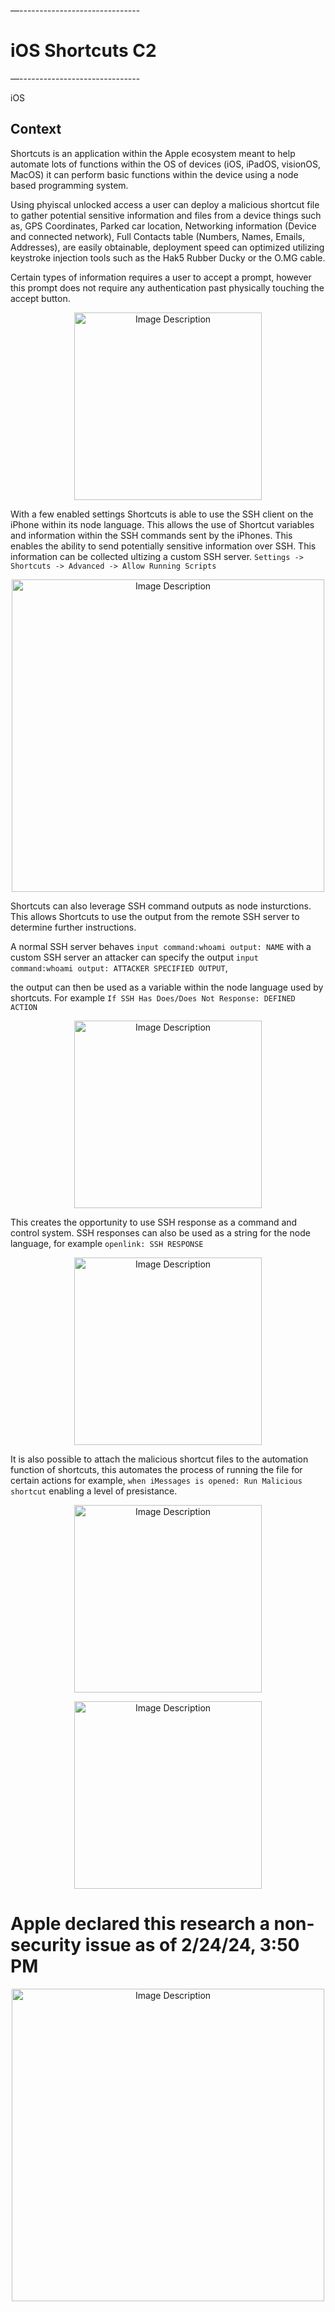 —------------------------------
# iOS Shortcuts C2
—------------------------------

iOS

## Context

Shortcuts is an application within the Apple ecosystem meant to help automate lots of functions within the OS of devices (iOS, iPadOS, visionOS, MacOS) it can perform basic functions within the device using a node based programming system. 

Using phyiscal unlocked access a user can deploy a malicious shortcut file to gather potential sensitive information and files from a device things such as, GPS Coordinates, Parked car location, Networking information (Device and connected network), Full Contacts table (Numbers, Names, Emails, Addresses), are easily obtainable, deployment speed can optimized utilizing keystroke injection tools such as the Hak5 Rubber Ducky or the O.MG cable. 

Certain types of information requires a user to accept a prompt, however this prompt does not require any authentication past physically touching the accept button. 

<p align="center">
  <img src="https://github.com/user-attachments/assets/4cd86174-25b6-40bb-9d3f-c72b9dea60ee" alt="Image Description" width="300" height="auto">
</p>

With a few enabled settings Shortcuts is able to use the SSH client on the iPhone within its node language. This allows the use of Shortcut variables and information within the SSH commands sent by the iPhones. This enables the ability to send potentially sensitive information over SSH. This information can be collected ultizing a custom SSH server. 
`Settings -> Shortcuts -> Advanced -> Allow Running Scripts`

<p align="center">
<img src="https://github.com/Peaakss/iOS-C2-BETA/assets/115900893/62c9a031-f8be-4dd0-ad6b-a86dd8159a56" alt="Image Description" width="500" height="auto">
</p>

Shortcuts can also leverage SSH command outputs as node insturctions. This allows Shortcuts to use the output from the remote SSH server to determine further instructions. 

A normal SSH server behaves `input command:whoami output: NAME` with a custom SSH server an attacker can specify the output `input command:whoami output: ATTACKER SPECIFIED OUTPUT`, 

the output can then be used as a variable within the node language used by shortcuts. For example `If SSH Has Does/Does Not Response: DEFINED ACTION`
<p align="center">
  <img src="https://github.com/user-attachments/assets/912d53d1-06e4-41a1-8dcf-dea5d57d40cd" alt="Image Description" width="300" height="auto">
</p>

This creates the opportunity to use SSH response as a command and control system. SSH responses can also be used as a string for the node language, for example `openlink: SSH RESPONSE` 

<p align="center">
  <img src="https://github.com/user-attachments/assets/36abe184-7a63-4112-ba86-6a8ac94f4954" alt="Image Description" width="300" height="auto">
</p>

It is also possible to attach the malicious shortcut files to the automation function of shortcuts, this automates the process of running the file for certain actions for example, `when iMessages is opened: Run Malicious shortcut` enabling a level of presistance. 

<p align="center">
  <img src="https://github.com/user-attachments/assets/ff09cce5-0d3d-4862-95db-e0eb35eb43c5" alt="Image Description" width="300" height="auto">
</p>

<p align="center">
  <img src="https://github.com/user-attachments/assets/53b2c751-efc5-4430-81a8-ba06927b42b4" alt="Image Description" width="300" height="auto">
</p>

# Apple declared this research a non-security issue as of 2/24/24, 3:50 PM

<p align="center">
<img src="https://github.com/Peaakss/iOS-C2-BETA/assets/115900893/483212b1-8b66-4eb8-8880-89fdeb823347" alt="Image Description" width="500" height="auto">
</p>




